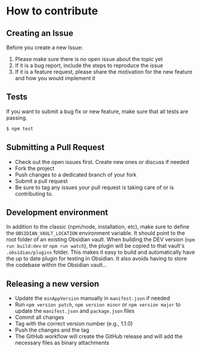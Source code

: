 # How to contribute

## Creating an Issue

Before you create a new Issue:

1. Please make sure there is no open issue about the topic yet
2. If it is a bug report, include the steps to reproduce the issue
3. If it is a feature request, please share the motivation for the new feature and how you would implement it

## Tests

If you want to submit a bug fix or new feature, make sure that all tests are passing.

```bash
$ npm test
```

## Submitting a Pull Request

- Check out the open issues first. Create new ones or discuss if needed
- Fork the project
- Push changes to a dedicated branch of your fork
- Submit a pull request
- Be sure to tag any issues your pull request is taking care of or is contributing to.

## Development environment

In addition to the classic (npm/node, installation, etc), make sure to define the `OBSIDIAN_VAULT_LOCATION` environment variable. It should point to the root folder of an existing Obsidian vault. When building the DEV version (`npm run build:dev` or `npm run watch`), the plugin will be copied to that vault's `.obsidian/plugins` folder. This makes it easy to build and automatically have the up to date plugin for testing in Obsidian. It also avoids having to store the codebase within the Obsidian vault...

## Releasing a new version

- Update the `minAppVersion` manually in `manifest.json` if needed
- Run `npm version patch`, `npm version minor` or `npm version major` to update the `manifest.json` and `package.json` files
- Commit all changes
- Tag with the correct version number (e.g., 1.1.0)
- Push the changes and the tag
- The GitHub workflow will create the GitHub release and will add the necessary files as binary attachments
